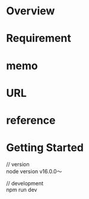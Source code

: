 # Overview

# Requirement

# memo

# URL

# reference

# Getting Started

// version<br>
node version v16.0.0〜

// development<br>
npm run dev
